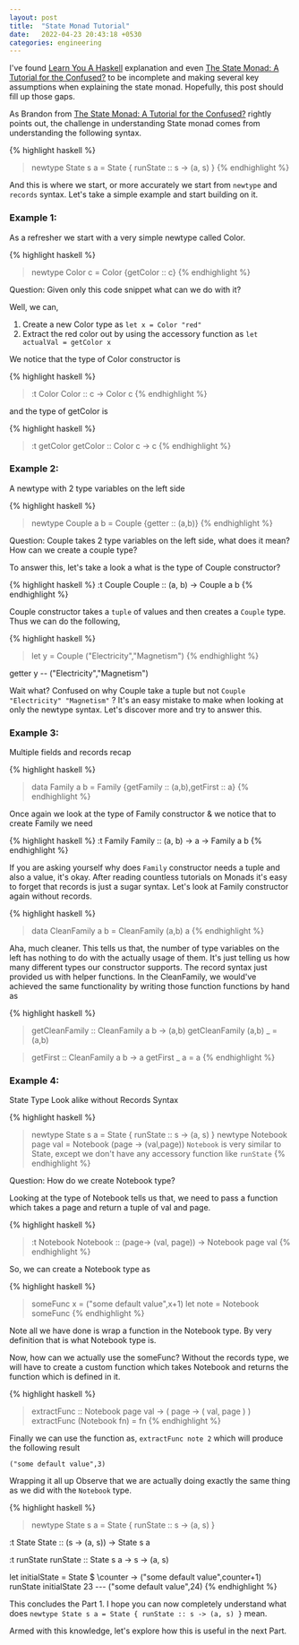 ```yaml
---
layout: post
title:  "State Monad Tutorial"
date:   2022-04-23 20:43:18 +0530
categories: engineering
---
```

 I've found [Learn You A Haskell](http://learnyouahaskell.com/chapters) explanation and even [The State Monad: A Tutorial for the Confused?](http://brandon.si/code/the-state-monad-a-tutorial-for-the-confused/) to be incomplete and making several key assumptions when explaining the state monad. Hopefully, this post should fill up those gaps. 
 
 As Brandon from [The State Monad: A Tutorial for the Confused?](http://brandon.si/code/the-state-monad-a-tutorial-for-the-confused/) rightly points out, the challenge in understanding State monad comes from understanding the following syntax.

{% highlight haskell %}
> newtype State s a = State { runState :: s -> (a, s) }
{% endhighlight %}

And this is where we start, or more accurately we start from `newtype` and `records` syntax. Let's take a simple example and start building on it.


### Example 1: 

As a refresher we start with a very simple newtype called Color.

{% highlight haskell %}
> newtype Color c = Color {getColor :: c}
{% endhighlight %}

Question: Given only this code snippet what can we do with it?  

Well, we can, 

1. Create a new Color type as `let x = Color "red"` 
2. Extract the red color out by using the accessory function as `let actualVal = getColor x` 

We notice that the type of Color constructor is

{% highlight haskell %}
> :t Color
Color :: c -> Color c
{% endhighlight %}

and the type of getColor is

{% highlight haskell %}
> :t getColor
getColor :: Color c -> c
{% endhighlight %}


### Example 2: 

A newtype with 2 type variables on the left side

{% highlight haskell %}
> newtype Couple a b = Couple {getter :: (a,b)}
{% endhighlight %}

Question: Couple takes 2 type variables on the left side, what does it mean? How can we create a couple type? 

To answer this, let's take a look a what is the type of Couple constructor?
 
{% highlight haskell %}
:t Couple
Couple :: (a, b) -> Couple a b
{% endhighlight %}

Couple constructor takes a `tuple` of values and then creates a `Couple` type. Thus we can do the following,

{% highlight haskell %}
> let y = Couple ("Electricity","Magnetism") 
{% endhighlight %}

getter y 
-- ("Electricity","Magnetism")

Wait what? Confused on why Couple take a tuple but not `Couple "Electricity" "Magnetism"` ? 
It's an easy mistake to make when looking at only the newtype syntax. Let's discover more and try to answer this. 

### Example 3: 

Multiple fields and records recap

{% highlight haskell %}
> data Family a b = Family {getFamily :: (a,b),getFirst :: a}
{% endhighlight %}

Once again we look at the type of Family constructor & we notice that to create Family we need

{% highlight haskell %}
:t Family
Family :: (a, b) -> a -> Family a b
{% endhighlight %}


If you are asking yourself why does `Family` constructor needs a tuple and also a value, it's okay. 
After reading countless tutorials on Monads it's easy to forget that records is just a sugar syntax. Let's look at Family constructor again without records.

{% highlight haskell %}
> data CleanFamily a b = CleanFamily (a,b) a
{% endhighlight %}

Aha, much cleaner. This tells us that, the number of type variables on the left has nothing to do with the actually usage of them. It's just telling us how many different types our constructor supports. The record syntax just provided us with helper functions. In the CleanFamily, we would've achieved the same functionality by writing those function functions by hand as

{% highlight haskell %}
> getCleanFamily :: CleanFamily a b -> (a,b) 
> getCleanFamily (a,b) _ = (a,b) 

> getFirst :: CleanFamily a b -> a 
> getFirst _ a  = a 
{% endhighlight %}

### Example 4: 

State Type Look alike without Records Syntax

{% highlight haskell %}
> newtype State s a = State { runState :: s -> (a, s) } 
> newtype Notebook page val = Notebook (page -> (val,page)) 
`Notebook` is very similar to State, except we don't have any accessory function like `runState`
{% endhighlight %}

Question: How do we create Notebook type? 

Looking at the type of Notebook tells us that, we need to pass a function which takes a page and return a tuple of val and page.

{% highlight haskell %}
> :t Notebook 
Notebook :: (page-> (val, page)) -> Notebook page val
{% endhighlight %}


So, we can create a Notebook type as

{% highlight haskell %}
> someFunc x = ("some default value",x+1)
let note = Notebook someFunc 
{% endhighlight %}


Note all we have done is wrap a function in the Notebook type. By very definition that is what Notebook type is. 

Now, how can we actually use the someFunc? Without the records type, we will have to create a custom function which takes Notebook and returns the function which is defined in it.

{% highlight haskell %}
> extractFunc :: Notebook page val -> ( page -> ( val, page ) ) 
extractFunc (Notebook fn) = fn 
{% endhighlight %}

Finally we can use the function as, `extractFunc note 2` which will produce the following result 

`("some default value",3)` 

Wrapping it all up Observe that we are actually doing exactly the same thing as we did with the `Notebook` type.

{% highlight haskell %}
> newtype State s a = State { runState :: s -> (a, s) }

:t State 
State :: (s -> (a, s)) -> State s a

:t runState 
runState :: State s a -> s -> (a, s)

let initialState = State $ \counter -> ("some default value",counter+1)
runState initialState 23 
--- ("some default value",24)
{% endhighlight %}


This concludes the Part 1. I hope you can now completely understand what does 
`newtype State s a = State { runState :: s -> (a, s) }` mean. 

Armed with this knowledge, let's explore how this is useful in the next Part.

[jekyll-docs]: https://jekyllrb.com/docs/home
[jekyll-gh]:   https://github.com/jekyll/jekyll
[jekyll-talk]: https://talk.jekyllrb.com/
